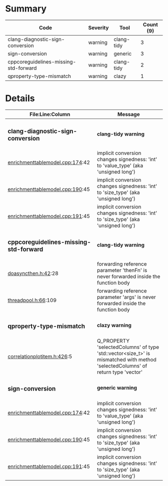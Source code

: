 # Summary
| Code | Severity | Tool | Count (9) |
|---|---|---|---|
| clang-diagnostic-sign-conversion | warning | clang-tidy | 3 |
| sign-conversion | warning | generic | 3 |
| cppcoreguidelines-missing-std-forward | warning | clang-tidy | 2 |
| qproperty-type-mismatch | warning | clazy | 1 |
# Details
| File:Line:Column | Message |
|---|---|
| <h3>clang-diagnostic-sign-conversion</h3> | <h4>clang-tidy warning</h4> |
| [enrichmenttablemodel.cpp:174](https://github.com/graphia-app/graphia/blame/qqsfpm-removal/source/app/attributes/enrichmenttablemodel.cpp#L174 "source/app/attributes/enrichmenttablemodel.cpp:174"):42 | implicit conversion changes signedness: 'int' to 'value_type' (aka 'unsigned long') |
| [enrichmenttablemodel.cpp:190](https://github.com/graphia-app/graphia/blame/qqsfpm-removal/source/app/attributes/enrichmenttablemodel.cpp#L190 "source/app/attributes/enrichmenttablemodel.cpp:190"):45 | implicit conversion changes signedness: 'int' to 'size_type' (aka 'unsigned long') |
| [enrichmenttablemodel.cpp:191](https://github.com/graphia-app/graphia/blame/qqsfpm-removal/source/app/attributes/enrichmenttablemodel.cpp#L191 "source/app/attributes/enrichmenttablemodel.cpp:191"):45 | implicit conversion changes signedness: 'int' to 'size_type' (aka 'unsigned long') |
| <h3>cppcoreguidelines-missing-std-forward</h3> | <h4>clang-tidy warning</h4> |
| [doasyncthen.h:42](https://github.com/graphia-app/graphia/blame/qqsfpm-removal/source/shared/utils/doasyncthen.h#L42 "source/shared/utils/doasyncthen.h:42"):28 | forwarding reference parameter 'thenFn' is never forwarded inside the function body |
| [threadpool.h:66](https://github.com/graphia-app/graphia/blame/qqsfpm-removal/source/shared/utils/threadpool.h#L66 "source/shared/utils/threadpool.h:66"):109 | forwarding reference parameter 'args' is never forwarded inside the function body |
| <h3>qproperty-type-mismatch</h3> | <h4>clazy warning</h4> |
| [correlationplotitem.h:426](https://github.com/graphia-app/graphia/blame/qqsfpm-removal/source/plugins/correlation/correlationplotitem.h#L426 "source/plugins/correlation/correlationplotitem.h:426"):5 | Q_PROPERTY 'selectedColumns' of type 'std::vector<size_t>' is mismatched with method 'selectedColumns' of return type 'vector<unsignedlong>' |
| <h3>sign-conversion</h3> | <h4>generic warning</h4> |
| [enrichmenttablemodel.cpp:174](https://github.com/graphia-app/graphia/blame/qqsfpm-removal/source/app/attributes/enrichmenttablemodel.cpp#L174 "source/app/attributes/enrichmenttablemodel.cpp:174"):42 | implicit conversion changes signedness: 'int' to 'value_type' (aka 'unsigned long') |
| [enrichmenttablemodel.cpp:190](https://github.com/graphia-app/graphia/blame/qqsfpm-removal/source/app/attributes/enrichmenttablemodel.cpp#L190 "source/app/attributes/enrichmenttablemodel.cpp:190"):45 | implicit conversion changes signedness: 'int' to 'size_type' (aka 'unsigned long') |
| [enrichmenttablemodel.cpp:191](https://github.com/graphia-app/graphia/blame/qqsfpm-removal/source/app/attributes/enrichmenttablemodel.cpp#L191 "source/app/attributes/enrichmenttablemodel.cpp:191"):45 | implicit conversion changes signedness: 'int' to 'size_type' (aka 'unsigned long') |
